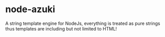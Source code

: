 # node-azuki
A string template engine for NodeJs, everything is treated as pure strings thus templates are including but not limited to HTML!
